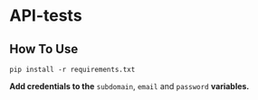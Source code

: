 # API-tests

## How To Use

```
pip install -r requirements.txt
```

**Add credentials to the** `subdomain`, `email` and `password` **variables.**
